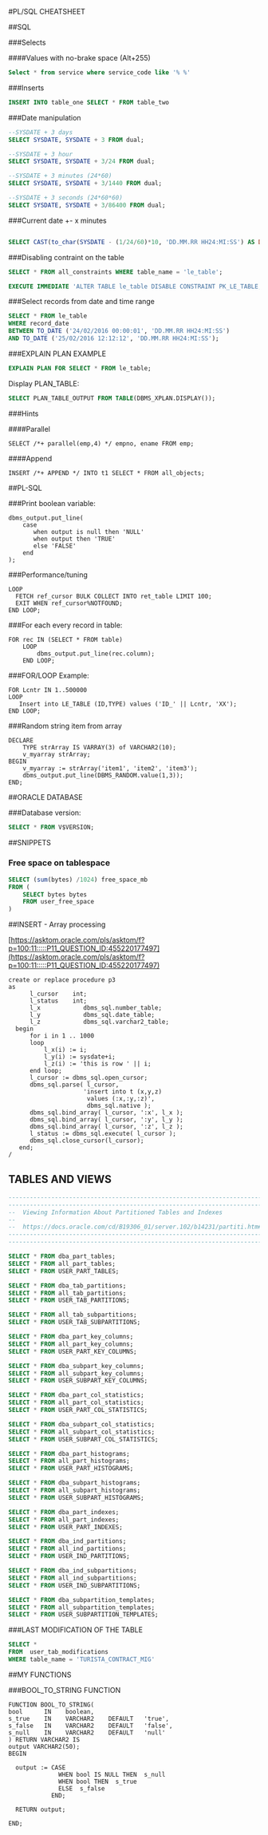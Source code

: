 #PL/SQL CHEATSHEET

##SQL

###Selects

####Values with no-brake space (Alt+255)
```sql
Select * from service where service_code like '% %'
```

###Inserts
```sql
INSERT INTO table_one SELECT * FROM table_two
```

###Date manipulation
```sql
--SYSDATE + 3 days
SELECT SYSDATE, SYSDATE + 3 FROM dual;

--SYSDATE + 3 hour
SELECT SYSDATE, SYSDATE + 3/24 FROM dual;

--SYSDATE + 3 minutes (24*60)
SELECT SYSDATE, SYSDATE + 3/1440 FROM dual;

--SYSDATE + 3 seconds (24*60*60)
SELECT SYSDATE, SYSDATE + 3/86400 FROM dual;
```

###Current date +- x minutes

```sql

SELECT CAST(to_char(SYSDATE - (1/24/60)*10, 'DD.MM.RR HH24:MI:SS') AS DATE) FROM dual;

```
###Disabling contraint on the table
```sql
SELECT * FROM all_constraints WHERE table_name = 'le_table';

EXECUTE IMMEDIATE 'ALTER TABLE le_table DISABLE CONSTRAINT PK_LE_TABLE;
```

###Select records from date and time range
```sql
SELECT * FROM le_table 
WHERE record_date 
BETWEEN TO_DATE ('24/02/2016 00:00:01', 'DD.MM.RR HH24:MI:SS') 
AND TO_DATE ('25/02/2016 12:12:12', 'DD.MM.RR HH24:MI:SS');
```
###EXPLAIN PLAN EXAMPLE
```sql
EXPLAIN PLAN FOR SELECT * FROM le_table;
```
Display PLAN_TABLE:
```sql
SELECT PLAN_TABLE_OUTPUT FROM TABLE(DBMS_XPLAN.DISPLAY());
```

###Hints

####Parallel
```
SELECT /*+ parallel(emp,4) */ empno, ename FROM emp;
```
####Append
```
INSERT /*+ APPEND */ INTO t1 SELECT * FROM all_objects;
```

##PL-SQL



###Print boolean variable:

```plsql
dbms_output.put_line(
    case
       when output is null then 'NULL'
       when output then 'TRUE'
       else 'FALSE'
    end
);
```

###Performance/tuning
```plsql
LOOP
  FETCH ref_cursor BULK COLLECT INTO ret_table LIMIT 100;
  EXIT WHEN ref_cursor%NOTFOUND;
END LOOP;   
```


###For each every record in table:

```plsql
FOR rec IN (SELECT * FROM table)
    LOOP
        dbms_output.put_line(rec.column);
    END LOOP;
```

###FOR/LOOP Example:

```plsql
FOR Lcntr IN 1..500000
LOOP
   Insert into LE_TABLE (ID,TYPE) values ('ID_' || Lcntr, 'XX');
END LOOP;

```
###Random string item from array

```plsql
DECLARE
    TYPE strArray IS VARRAY(3) of VARCHAR2(10);
    v_myarray strArray;
BEGIN
    v_myarray := strArray('item1', 'item2', 'item3');
    dbms_output.put_line(DBMS_RANDOM.value(1,3));
END;
```

##ORACLE DATABASE

###Database version:
```sql
SELECT * FROM V$VERSION;
```

##SNIPPETS

### Free space on tablespace
```sql
SELECT (sum(bytes) /1024) free_space_mb
FROM (
	SELECT bytes bytes
	FROM user_free_space
)
```

##INSERT - Array processing

[https://asktom.oracle.com/pls/asktom/f?p=100:11:::::P11_QUESTION_ID:455220177497](https://asktom.oracle.com/pls/asktom/f?p=100:11:::::P11_QUESTION_ID:455220177497)
```plsql
create or replace procedure p3
as
      l_cursor    int;
      l_status    int;
      l_x            dbms_sql.number_table;
      l_y            dbms_sql.date_table;
      l_z            dbms_sql.varchar2_table;
  begin
      for i in 1 .. 1000
      loop
          l_x(i) := i;
          l_y(i) := sysdate+i;
          l_z(i) := 'this is row ' || i;
      end loop;
      l_cursor := dbms_sql.open_cursor;
      dbms_sql.parse( l_cursor,
                     'insert into t (x,y,z)
                      values (:x,:y,:z)',
                      dbms_sql.native );
      dbms_sql.bind_array( l_cursor, ':x', l_x );
      dbms_sql.bind_array( l_cursor, ':y', l_y );
      dbms_sql.bind_array( l_cursor, ':z', l_z );
      l_status := dbms_sql.execute( l_cursor );
      dbms_sql.close_cursor(l_cursor);
   end;
/

```

## TABLES AND VIEWS

```sql
--------------------------------------------------------------------------------
--------------------------------------------------------------------------------
--  Viewing Information About Partitioned Tables and Indexes
--
--  https://docs.oracle.com/cd/B19306_01/server.102/b14231/partiti.htm#i1008364
--------------------------------------------------------------------------------
--------------------------------------------------------------------------------

SELECT * FROM dba_part_tables;
SELECT * FROM all_part_tables;
SELECT * FROM USER_PART_TABLES;

SELECT * FROM dba_tab_partitions;
SELECT * FROM all_tab_partitions;
SELECT * FROM USER_TAB_PARTITIONS;

SELECT * FROM all_tab_subpartitions;
SELECT * FROM USER_TAB_SUBPARTITIONS;

SELECT * FROM dba_part_key_columns;
SELECT * FROM all_part_key_columns;
SELECT * FROM USER_PART_KEY_COLUMNS;

SELECT * FROM dba_subpart_key_columns;
SELECT * FROM all_subpart_key_columns;
SELECT * FROM USER_SUBPART_KEY_COLUMNS;

SELECT * FROM dba_part_col_statistics;
SELECT * FROM all_part_col_statistics;
SELECT * FROM USER_PART_COL_STATISTICS;

SELECT * FROM dba_subpart_col_statistics;
SELECT * FROM all_subpart_col_statistics;
SELECT * FROM USER_SUBPART_COL_STATISTICS;

SELECT * FROM dba_part_histograms;
SELECT * FROM all_part_histograms;
SELECT * FROM USER_PART_HISTOGRAMS;

SELECT * FROM dba_subpart_histograms;
SELECT * FROM all_subpart_histograms;
SELECT * FROM USER_SUBPART_HISTOGRAMS;

SELECT * FROM dba_part_indexes;
SELECT * FROM all_part_indexes;
SELECT * FROM USER_PART_INDEXES;

SELECT * FROM dba_ind_partitions;
SELECT * FROM all_ind_partitions;
SELECT * FROM USER_IND_PARTITIONS;

SELECT * FROM dba_ind_subpartitions;
SELECT * FROM all_ind_subpartitions;
SELECT * FROM USER_IND_SUBPARTITIONS;

SELECT * FROM dba_subpartition_templates;
SELECT * FROM all_subpartition_templates;
SELECT * FROM USER_SUBPARTITION_TEMPLATES;
```

###LAST MODIFICATION OF THE TABLE

```sql
SELECT * 
FROM  user_tab_modifications
WHERE table_name = 'TURISTA_CONTRACT_MIG'
```

##MY FUNCTIONS

###BOOL_TO_STRING FUNCTION
```plsql
FUNCTION BOOL_TO_STRING(
bool      IN    boolean,
s_true    IN    VARCHAR2    DEFAULT   'true',
s_false   IN    VARCHAR2    DEFAULT   'false',
s_null    IN    VARCHAR2    DEFAULT   'null'
) RETURN VARCHAR2 IS
output VARCHAR2(50);
BEGIN

  output := CASE
              WHEN bool IS NULL THEN  s_null
              WHEN bool THEN  s_true
              ELSE  s_false
            END;

  RETURN output;

END;
```





